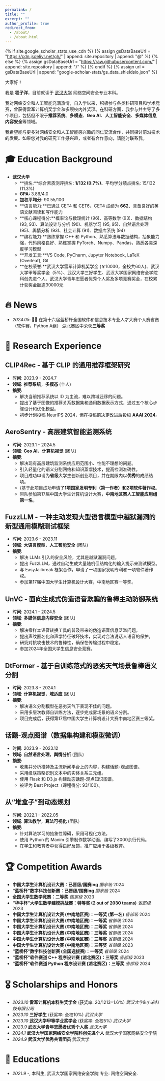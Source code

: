 ```yaml
---
permalink: /
title: ""
excerpt: ""
author_profile: true
redirect_from: 
  - /about/
  - /about.html
---
```

{% if site.google_scholar_stats_use_cdn %}
{% assign gsDataBaseUrl = "https://cdn.jsdelivr.net/gh/" | append: site.repository | append: "@" %}
{% else %}
{% assign gsDataBaseUrl = "https://raw.githubusercontent.com/" | append: site.repository | append: "/" %}
{% endif %}
{% assign url = gsDataBaseUrl | append: "google-scholar-stats/gs_data_shieldsio.json" %}

<span class='anchor' id='about-me'></span>
大家好！

我是 **程子洋**，目前就读于 [武汉大学](https://www.whu.edu.cn/) 网络空间安全专业本科。

我对网络安全和人工智能充满热情，自入学以来，积极参与各类科研项目和学术竞赛，曾获得雷军计算机奖学金和多项校内外奖项。在科研方面，我参与并主导了多个项目，包括但不限于**推荐系统**、**多模态**、**Geo AI**、**人工智能安全**、**多媒体信息内容安全**等领域。

我希望能与更多对网络安全和人工智能感兴趣的同仁交流合作，共同探讨前沿技术的发展。如果您对我的研究工作感兴趣，或者有合作意向，请随时联系我。

# 🎓 Education Background

- **武汉大学**
  - **排名:**综合素质测评排名: **1/132 (0.7%)**、平均学分绩点排名: 15/132 (11.3%)
  - **GPA:** 3.86/4.0
  - **加权平均分:** 90.55/100
  - **语言能力:**已通过 CET4 和 CET6，CET4 成绩为 **662**、具备良好的英语文献阅读和写作能力
  - **核心课程得分:**概率论与数理统计 (96)、高等数学 (93)、数据结构 (93, 93)、算法设计与分析 (90)、机器学习 (95, 95)、自然语言处理 (95)、舆情分析 (93)、社会计算 (91)、数据库系统 (94)
  - **编程能力:**熟练掌握 C++ 和 Python、熟悉算法与数据结构，抽象能力强，代码风格良好、熟练掌握 PyTorch、Numpy、Pandas，熟悉各类深度学习模型
  - **开发工具:**VS Code, PyCharm, Jupyter Notebook, LaTeX (Overleaf), Git
  - **在校荣誉:**武汉大学雷军计算机奖学金 (￥10000，全校共60人)、武汉大学甲等奖学金（5%）、武汉大学三好学生、武汉大学国家网络安全学院科创先进个人、武汉大学青年志愿者优秀个人奖及多项竞赛奖金，在校累计获奖金额逾30000元

# 🔥 News

- *2024.05*:  🎉🎉 在第十六届蓝桥杯全国软件和信息技术专业人才大赛个人赛省赛（软件赛，Python A组） 湖北赛区中荣获**三等奖**

# 🧪 Research Experience

## **CLIP4Rec - 基于 CLIP 的通用推荐框架研究**

- **时间:** 2023.9 - 2024.7
- **领域:** **推荐系统**，**多模态** (个人)
- **摘要:**
  - 解决当前推荐系统以 ID 为主流，难以跨域迁移的问题。
  - 提出了基于图像的推荐关系数据集和通用数据表示方式，通过五个核心步骤设计和优化模型。
  - 初步计划投稿 NeurIPS 2024，但在投稿前决定改进后投稿 **AAAI 2024**。

## **AeroSentry - 高层建筑智能监测系统**

- **时间:** 2023.1 - 2024.5
- **领域:** **Geo AI**，**计算机视觉** (团队)
- **摘要:**
  - 解决现有高层建筑监测系统应用范围小、性能不理想的问题。
  - 引入轻量化的语义分割网络和知识蒸馏技术，提高检测准确性。
  - 项目成功申请为**省级**大学生创新创业项目，并在期限内以**优秀**的成绩结项。
  - {基于此项目成功申请了**1项国家发明专利（第一作者）**和**2项软件著作权**。
  - 带队参加第17届中国大学生计算机设计大赛，**中南地区赛人工智能应用组第一名**。

## **FuzzLLM - 一种主动发现大型语言模型中越狱漏洞的新型通用模糊测试框架**

- **时间:** 2023.6 - 2023.11
- **领域:** **大语言模型**，**人工智能安全** (团队)
- **摘要:**
  - 解决 LLMs 引入的安全风险，尤其是越狱漏洞问题。
  - 提出 FuzzLLM，通过自动生成大量随机但结构化的输入提示来测试模型。
  - 与 EasyJailbreak 框架合作，申请了一项国家发明专利和一项软件著作权。
  - 参加第17届中国大学生计算机设计大赛，中南地区赛一等奖。

## **UnVC - 面向生成式伪造语音欺骗的鲁棒主动防御系统**

- **时间:** 2024.1 - 2024.5
- **领域:** **多媒体信息内容安全** (团队)
- **摘要:**
  - 解决零样本语音转换工具的普及带来的伪造语音信息泛滥问题。
  - 提出声纹匿名化和声学特征破坏技术，实现对合法说话人语音的保护。
  - 研究对抗攻击技术的鲁棒性，确保在传输过程中稳定。
  - 参加2024年全国大学生信息安全竞赛。

## **DtFormer - 基于自训练范式的恶劣天气场景鲁棒语义分割**

- **时间:** 2023.8 - 2024.1
- **领域:** **计算机视觉**，**域适应** (团队)
- **摘要:**
  - 解决语义分割模型在恶劣天气下表现不佳的问题。
  - 采用多层次教师自训练方法，逐步完成雾场景的语义分割。
  - 项目完成后，获得第17届中国大学生计算机设计大赛中南地区赛三等奖。

## **话题-观点图谱（数据集构建和模型微调）**

- **时间:** 2023.9 - 2023.12
- **领域:** **自然语言处理**，**舆情分析** (团队)
- **摘要:**
  - 收集并分析推特及主流新闻平台上的内容，构建话题-观点图谱。
  - 采用级联策略识别文本中的实体关系三元组。
  - 使用 Flask 和 D3.js 构建动态话题-观点知识图谱。
  - 被评为 Best Project（课程得分: 93/100）。

## **从“堆盒子”到动态规划**

- **时间:** 2022.1 - 2022.05
- **领域:** **算法教学**，**算法可视化** (团队)
- **摘要:**
  - 针对算法学习的抽象性障碍，采用可视化方法。
  - 使用 Python 的 Manim 引擎制作数学动画，编写了3000余行代码。
  - 在学生和教育者中获得良好反馈，推广应用于各级教育。

# 🏆 Competition Awards

- **中国大学生计算机设计大赛：已晋级/国赛ing** *国家级* 2024
- **“蓝桥杯”数字科技创新赛：已晋级/国赛ing** *国家级* 2024
- **全国大学生数学竞赛：二等奖** *国家级* 2023
- **“华中杯”大学生数学建模挑战赛：特等奖 (2 out of 2030 teams)** *省部级* 2023
- **中国大学生计算机设计大赛 (中南地区赛)：一等奖 (第一名)** *省部级* 2024
- **中国大学生计算机设计大赛 (中南地区赛)：一等奖** *省部级* 2024
- **中国大学生计算机设计大赛 (中南地区赛)：二等奖** *省部级* 2024
- **中国大学生计算机设计大赛 (中南地区赛)：三等奖** *省部级* 2024
- **中国大学生计算机设计大赛 (中南地区赛)：三等奖** *省部级* 2024
- **中国大学生计算机设计大赛 (中南地区赛)：三等奖** *省部级* 2023
- **“蓝桥杯”数字科技创新赛 (全国选拔赛)：一等奖** *省部级* 2024
- **“蓝桥杯”软件赛道 C++ 程序设计赛 (湖北赛区)：三等奖** *省部级* 2023
- **“蓝桥杯”软件赛道 Python 程序设计赛 (湖北赛区)：三等奖** *省部级* 2024

# 🎖 Scholarships and Honors

- *2023.10* **雷军计算机本科生奖学金** (获奖率: 20/1213=1.6%) *武汉大学&小米科技有限公司*
- *2023.10* **三好学生** (获奖率: 全校10%) *武汉大学*
- *2023.10* **武汉大学甲等学业奖学金** (获奖率: 全校5%) *武汉大学*
- *2023.9* **武汉大学青年志愿者优秀个人奖** *武汉大学*
- *2024.1* **武汉大学国家网络安全学院科创先进个人** 武汉大学国家网络安全学院
- *2024.9* **武汉大学优秀共青团员** 武汉大学

# 📖 Educations

- *2021.9 -*, 本科生, 武汉大学国家网络安全学院  专业: 网络空间安全.
